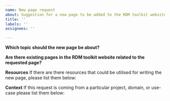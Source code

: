 ```yaml
---
name: New page request
about: Suggestion for a new page to be added to the RDM toolkit website
title: ''
labels: ''
assignees: ''

---
```


**Which topic should the new page be about?**


**Are there existing pages in the RDM toolkit website related to the requested page?**


**Resources**
If there are there resources that could be utilised for writing the new page, please list them below:


**Context**
If this request is coming from a particular project, domain, or use-case please list them below:
